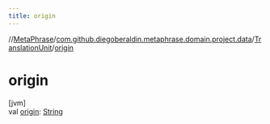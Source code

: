 ```yaml
---
title: origin
---
```

//[MetaPhrase](../../../index.html)/[com.github.diegoberaldin.metaphrase.domain.project.data](../index.html)/[TranslationUnit](index.html)/[origin](origin.html)



# origin



[jvm]\
val [origin](origin.html): [String](https://kotlinlang.org/api/latest/jvm/stdlib/kotlin/-string/index.html)




